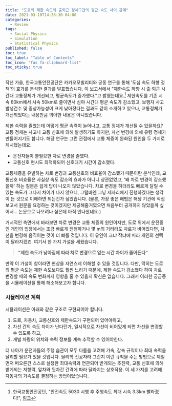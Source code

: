 ```yaml
---
title: "도로의 제한 속도와 출퇴근 정체구간의 평균 속도 사이 관계"
date: 2021-03-10T14:36:30-04:00
categories:
  - Review
tags:
  - Social Physics
  - Simulation
  - Statistical Physics
published: false
toc: true
toc_label: "Table of Contents"
toc_icon: "fas fa-clipboard-list"
toc_sticky: true
---
```


작년 가을, 한국교통안전공단은 카카오모빌리티와 공동 연구를 통해 '도심 속도 하향 정책'의 효과를 분석한 결과를 발표했습니다.
이 보고서에서 "제한속도 하향 시 출·퇴근 시간대 교통정체가 개선되고, 평균속도가 증가했다."고 밝혔는데요.[^1] 
제한속도를 기존 시속 60km에서 시속 50km로 줄이면서 심야 시간대 평균 속도가 감소했고, 보행자 사고 발생건수 및 중상가능성이 크게 낮아졌다는 결과도 같이 소개하고 있으나, 교통정체가 개선되었다는 내용만큼 의아한 내용은 아니었습니다.

[^1]: 한국교통안전공단, "안전속도 5030 시행 후 주행속도 최대 시속 3.3km 빨라졌다!", [링크](http://www.kotsa.or.kr/ind/prt/InqDetNANNewsData.do?bbsCd=203&bbsSn=16154)

제한 속력을 줄였는데 어떻게 평균 속력이 늘어나고, 교통 정체가 개선될 수 있을까요? 
교통 정체는 사고나 교통 신호에 의해 발생하기도 하지만, 차선 변경에 의해 유령 정체가 만들어지기도 합니다. 
해당 연구는 그런 관점에서 교통 체증이 완화된 원인을 두 가지로 제시했는데요.

* 운전자들이 불필요한 차로 변경을 줄였다.
* 교통신호 현시도 최적화되어 신호대기 시간이 감소했다.

교통체증을 유발하는 차로 변경과 교통신호의 비효율이 감소했기 때문이란 분석인데, 교통신호 비효율은 사실상 속도 감소의 효과가 아니니 상관없었고, '왜 차로 변경이 감소했을까' 하는 질문은 쉽게 답이 나오지 않았습니다.
차로 변경을 하더라도 빠르게 달릴 수 있는 속도가 그다지 차이가 나지 않으니, 그럴바엔 그냥 제자리에서 진행하겠다는 생각이 든 것으로 이해하면 되는건가 싶었습니다.
(물론, 가장 좋은 해법은 해당 기관에 직접 보고서 원문을 요청하는 것이겠지만 제공해줄거였으면 처음부터 공개하지 않았을까 싶어서... 논문으로 나오려나 싶은데 아직 안나왔네요.)

거시적인 측면에서 바라보면 차로 변경은 교통 체증의 원인이지만, 도로 위에서 운전중인 개인의 입장에서는 조금 빠르게 진행하거나 몇 m의 거리라도 차로가 비어있다면, 차선을 변경해 움직이는 것이 더 빠를 것입니다. 이 유인이 크냐 작냐에 따라 개인의 선택이 달라지겠죠. 여기서 한 가지 가설을 세웠습니다.

> **"제한 속도가 낮아짐에 따라 차로 변경으로 얻는 시간 차이가 줄어든다"**

만약 이 가설이 참이라면 현상을 자연스레 이해할 수 있을 것입니다. 다만, 막히는 도로의 평균 속도는 제한 속도보다도 훨씬 느리기 때문에, 제한 속도가 감소했다 하여 차로 변경할 때의 속도 변화까지 영향을 줄 수 있을지 확신은 없습니다. 그래서 이러한 궁금증을 시뮬레이션을 통해 해소해보고자 합니다.

### 시뮬레이션 계획

시뮬레이션은 아래와 같은 구조로 구현되어야 합니다.
1. 도로, 자동차, 교통신호와 제한속도가 구현되어 있어야하고,
2. 차선 간의 속도 차이가 난다던가, 일시적으로 차선이 비어있게 되면 차선을 변경할 수 있도록 하고,
3. 개별 차량의 위치와 속력 정보를 계속 추적할 수 있어야한다.

더 나아가 운전자들의 주행 습관이 모두 다름을 고려해 가속, 감속 규칙이나 최대 속력을 달리할 필요가 있을 것입니다. 
물리학 전공자라 그런지 이런 규칙을 주는 방법으로 제일 먼저 떠오른건 스스로 설정한 최대속력과 연관되어 받게되는 추진력, 교통 신호에 의해 받게되는 저항력, 앞차와 뒷차간 간격에 따라 달라지는 상호작용. 이 세 가지를 고려해 자동차의 가속도를 결정하는 방법이었습니다.












